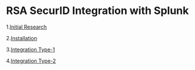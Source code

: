 # RSA SecurID Integration with Splunk

1.[Initial Research](https://github.com/kmosesdayanand/RSA_SecurID/blob/main/Initial_Research.md)

2.[Installation](https://github.com/kmosesdayanand/RSA_SecurID/blob/main/Installation.md)

3.[Integration Type-1](https://github.com/kmosesdayanand/RSA_SecurID/blob/main/Integration-1.md)

4.[Integration Type-2](https://github.com/kmosesdayanand/RSA_SecurID/blob/main/Integration-2.md)
